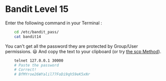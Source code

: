 # Bandit Level 15

Enter the following command in your Terminal :  
```bash
    cd /etc/bandit_pass/
    cat bandit14
```
You can't get all the password they are protected by Group/User permissions. :smiley:
And copy the text to your clipboard (or try [the scp Method](https://github.com/Reda-BELHAJ/OverTheWire/blob/main/Bandit/Bandit0-9/Level1.md#part-i)).


```bash
    telnet 127.0.0.1 30000
    # Paste the password 
    # Correct!
    # BfMYroe26WYalil77FoDi9qh59eK5xNr
```
